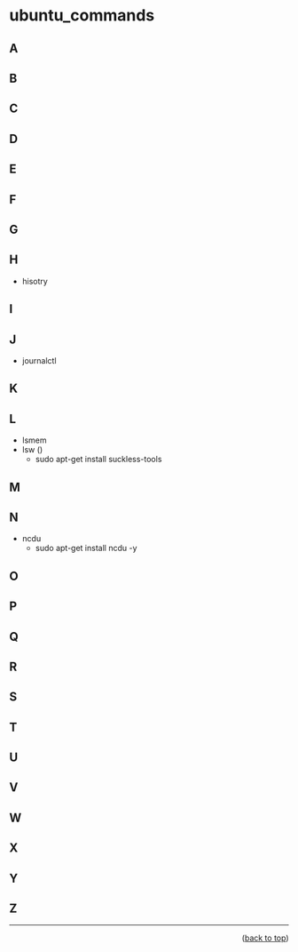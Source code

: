 <a name="topage"></a>

# ubuntu_commands


## A
## B
## C
## D
## E
## F
## G
## H
   * hisotry
## I
## J
   * journalctl
## K
## L
   * lsmem
   * lsw ()
       * sudo apt-get install suckless-tools
     
## M
## N
   * ncdu
       * sudo apt-get install ncdu -y
## O
## P
## Q
## R
## S
## T 
## U
## V
## W
## X
## Y
## Z

----

<p align="right">(<a href="#topage">back to top</a>)</p>
<br/>
<br/>
